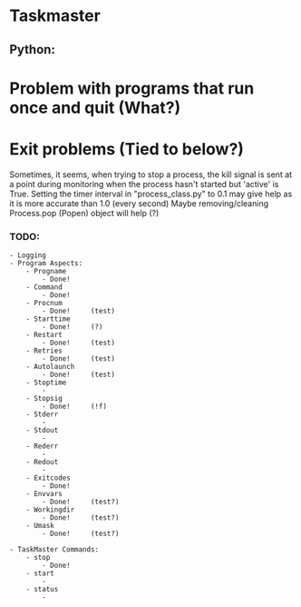 # Taskmaster

## Python:

# Problem with programs that run once and quit (What?)

# Exit problems (Tied to below?)

Sometimes, it seems, when trying to stop a process, the kill signal is
	sent at a point during monitoring when the process hasn't started but
	'active' is True. Setting the timer interval in "process_class.py" to
	0.1 may give help as it is more accurate than 1.0 (every second)
	Maybe removing/cleaning Process.pop (Popen) object will help
	 (?)

### TODO:
	- Logging
	- Program Aspects:
		- Progname
			- Done!
		- Command
			- Done!
		- Procnum
			- Done!		(test)
		- Starttime
			- Done!		(?)
		- Restart
			- Done!		(test)
		- Retries
			- Done!		(test)
		- Autolaunch
			- Done!		(test)
		- Stoptime
			-
		- Stopsig
		 	- Done!		(!f)
		- Stderr
			-
		- Stdout
			-
		- Rederr
			-
		- Redout
			-
		- Exitcodes
			- Done!
		- Envvars
			- Done!		(test?)
		- Workingdir
			- Done!		(test?)
		- Umask
			- Done!		(test?)

	- TaskMaster Commands:
		- stop
			- Done!
		- start
			-
		- status
			-
